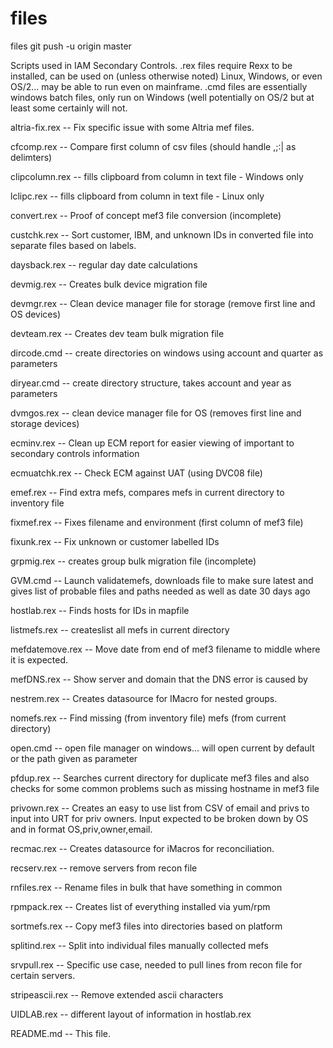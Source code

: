 # files
files
git push -u origin master

Scripts used in IAM Secondary Controls.
.rex files require Rexx to be installed, can be used on (unless otherwise noted) Linux, Windows, or even OS/2... may be able to run even on mainframe.
.cmd files are essentially windows batch files, only run on Windows (well potentially on OS/2 but at least some certainly will not.


altria-fix.rex     -- Fix specific issue with some Altria mef files.

cfcomp.rex         -- Compare first column of csv files (should handle ,;:| as delimters)

clipcolumn.rex     -- fills clipboard from column in text file - Windows only

lclipc.rex         -- fills clipboard from column in text file - Linux only

convert.rex        -- Proof of concept mef3 file conversion (incomplete)

custchk.rex        -- Sort customer, IBM, and unknown IDs in converted file into separate files based on labels.

daysback.rex       -- regular day date calculations

devmig.rex         -- Creates bulk device migration file

devmgr.rex         -- Clean device manager file for storage (remove first line and OS devices)

devteam.rex        -- Creates dev team bulk migration file

dircode.cmd        -- create directories on windows using account and quarter as parameters

diryear.cmd        -- create directory structure, takes account and year as parameters

dvmgos.rex         -- clean device manager file for OS (removes first line and storage devices)

ecminv.rex         -- Clean up ECM report for easier viewing of important to secondary controls information

ecmuatchk.rex      -- Check ECM against UAT (using DVC08 file)

emef.rex           -- Find extra mefs, compares mefs in current directory to inventory file

fixmef.rex         -- Fixes filename and environment (first column of mef3 file)

fixunk.rex         -- Fix unknown or customer labelled IDs 

grpmig.rex         -- creates group bulk migration file (incomplete)

GVM.cmd            -- Launch validatemefs, downloads file to make sure latest and gives list of probable files and paths needed as well as date 30 days ago

hostlab.rex        -- Finds hosts for IDs in mapfile

listmefs.rex       -- createslist all mefs in current directory

mefdatemove.rex    -- Move date from end of mef3 filename to middle where it is expected.

mefDNS.rex         -- Show server and domain that the DNS error is caused by 

nestrem.rex        -- Creates datasource for IMacro for nested groups.

nomefs.rex         -- Find missing (from inventory file) mefs (from current directory)

open.cmd           -- open file manager on windows... will open current by default or the path given as parameter

pfdup.rex          -- Searches current directory for duplicate mef3 files and also checks for some common problems such as missing hostname in mef3 file

privown.rex        -- Creates an easy to use list from CSV of email and privs to input into URT for priv owners.  Input expected to be broken down by OS and in format OS,priv,owner,email.

recmac.rex         -- Creates datasource for iMacros for reconciliation.

recserv.rex        -- remove servers from recon file

rnfiles.rex        -- Rename files in bulk that have something in common

rpmpack.rex        -- Creates list of everything installed via yum/rpm

sortmefs.rex       -- Copy mef3 files into directories based on platform

splitind.rex       -- Split into individual files manually collected mefs

srvpull.rex        -- Specific use case, needed to pull lines from recon file for certain servers.

stripeascii.rex    -- Remove extended ascii characters

UIDLAB.rex         -- different layout of information in hostlab.rex

README.md          -- This file.

